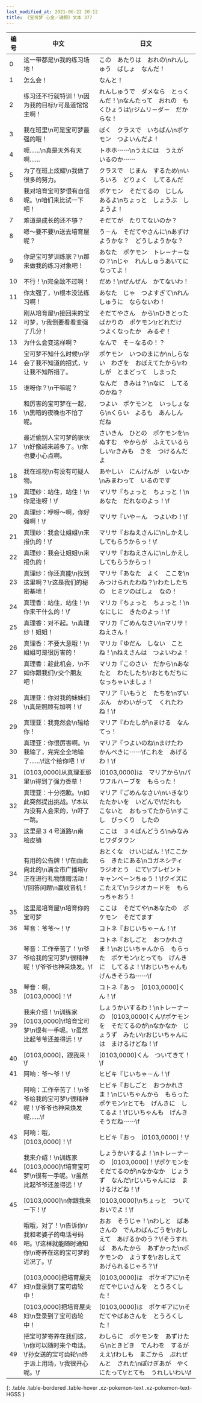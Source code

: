 ```yaml
---
last_modified_at: 2021-06-22 20:12
title: 《宝可梦 心金／魂银》文本 377
---
```

| 编号 | 中文 | 日文 |
| ---- | ---- | ---- |
| 0 | 这一带都是\n我的练习场地！ | この　あたりは　おれの\nれんしゅう　ばしょ　なんだ！ |
| 1 | 怎么会！ | なんと！ |
| 2 | 练习还不行就特训！\n因为我的目标\r可是道馆馆主啊！ | れんしゅうで　ダメなら　とっくんだ！\nなんたって　おれの　もくひょうは\rジムリ－ダ－　だからな！ |
| 3 | 我在班里\n可是宝可梦最强的哦！ | ぼく　クラスで　いちばん\nポケモン　つよいんだよ！ |
| 4 | 呃……\n真是天外有天啊…… | トホホ⋯⋯\nうえには　うえが　いるのか⋯⋯ |
| 5 | 为了在班上炫耀\n我做了很多的努力。 | クラスで　じまん　するため\nいろいろ　どりょく　してるんだ |
| 6 | 我对培育宝可梦很有自信呢。\n咱们来比试一下吧！ | ポケモン　そだてるの　じしん　あるよ\nちょっと　しょうぶ　しようよ！ |
| 7 | 难道是成长的还不够？ | そだてが　たりてないのか？ |
| 8 | 嗯～要不要\n送去培育屋呢？ | う－ん　そだてやさんに\nあずけようかな？　どうしようかな？ |
| 9 | 你是宝可梦训练家？\n那来做我的练习对象吧！ | あなた　ポケモン　トレ－ナ－なの？\nじゃ　れんしゅうあいてに　なってよ！ |
| 10 | 不行！\n完全敌不过啊！ | だめ！\nぜんぜん　かてないわ！ |
| 11 | 你太强了，\n根本没法练习啊！ | あなた　じゃ　つよすぎて\nれんしゅうに　ならないわ！ |
| 12 | 刚从培育屋\n接回来的宝可梦，\r我倒要看看变强了几分！ | そだてやさん　から\nひきとったばかりの　ポケモン\rどれだけ　つよくなったか　みるぞ！ |
| 13 | 为什么会变这样啊？ | なんで　そ－なるの！？ |
| 14 | 宝可梦不知什么时候\n学会了我不知道的招式，\r让我不知所措了。 | ポケモン　いつのまにか\nしらない　わざを　おぼえてたから\rわしが　とまどって　しまった |
| 15 | 谁呀你？\n干嘛呢？ | なんだ　きみは？\nなに　してるのかね？ |
| 16 | 和厉害的宝可梦在一起，\n黑暗的夜晚也不怕了呢。 | つよい　ポケモンと　いっしょなら\nくらい　よるも　あんしん　だね |
| 17 | 最近偷别人宝可梦的家伙\n好像越来越多了。\r你也要小心点啊。 | さいきん　ひとの　ポケモンを\nぬすむ　やからが　ふえているらしい\rきみも　きを　つけるんだよ |
| 18 | 我在巡视\n有没有可疑人物。 | あやしい　にんげんが　いないか\nみまわって　いるのです |
| 19 | 真理纱：站住，站住！\n你是谁呀！\f | マリサ『ちょっと　ちょっと！\nあなた　だれなのよっ！\f |
| 20 | 真理纱：咿呀～啊，你好强啊！\f | マリサ『いや－ん　つよいわ！\f |
| 21 | 真理纱：我会让姐姐\n来报仇的！\f | マリサ『おねえさんに\nしかえし　してもらうからっ！\f |
| 22 | 真理纱：我会让姐姐\n来报仇的！ | マリサ『おねえさんに\nしかえし　してもらうからっ！ |
| 23 | 真理纱：你还真能\n找到这里啊？\r这是我们的秘密基地！ | マリサ『あなた　よく　ここを\nみつけられたわね？\rわたしたちの　ヒミツのばしょ　なの！ |
| 24 | 真理香：站住，站住！\n你来干什么的！\f | マリカ『ちょっと　ちょっと！\nなにしに　きたのよっ！\f |
| 25 | 真理香：对不起。\n真理纱！姐姐！ | マリカ『ごめんなさい\nマリサ！　ねえさん！ |
| 26 | 真理香：不要大意哦！\n姐姐可是很厉害的！ | マリカ『ゆだん　しない　ことね！\nねえさんは　つよいわよ！ |
| 27 | 真理香：趁此机会，\n不如你跟我们\r交个朋友吧！ | マリカ『このさい　だから\nあなたと　わたしたち\rおともだちに　なっちゃいましょ！ |
| 28 | 真理亚：你对我的妹妹们\n真是照顾有加啊！\f | マリア『いもうと　たちを\nずいぶん　かわいがって　くれたわね！\f |
| 29 | 真理亚：我竟然会\n输给你！ | マリア『わたしが\nまける　なんてっ！ |
| 30 | 真理亚：你很厉害啊。\n我输了，完完全全地输了……\f这个给你吧！\f | マリア『つよいのね\nまけたわ　かんぺきに⋯⋯\fこれを　あげるわ！\f |
| 31 | [0103,0000]从真理亚那里\n得到了强力香草！ | [0103,0000]は　マリアから\nパワフルハ－ブを　もらった！ |
| 32 | 真理亚：十分抱歉。\n如此突然提出挑战。\f本以为没有人会来的，\n吓了一跳。 | マリア『ごめんなさい\nいきなり　たたかいを　いどんで\fだれも　こないと　おもってたから\nすこし　びっくり　したの |
| 33 | 这里是３４号道路\n南　桧皮镇 | ここは　３４ばんどうろ\nみなみ　ヒワダタウン |
| 34 | 有用的公告牌！\f在由此向北的\n满金市广播塔\r正在进行礼物馈赠活动！\f回答问题\n赢收音机！ | おとくな　けいじばん！\fここから　きたにある\nコガネシティ　ラジオとう　にて\rプレゼント　キャンペ－ンちゅう！\fクイズに　こたえて\nラジオカ－ドを　もらっちゃおう！ |
| 35 | 这里是培育屋\n培育你的宝可梦 | ここは　そだてや\nあなたの　ポケモン　そだてます |
| 36 | 琴音：爷爷～！\f | コトネ『おじいちゃ－ん！\f |
| 37 | 琴音：工作辛苦了！\n爷爷给我的宝可梦\r很精神呢！\f爷爷也神采焕发。\f | コトネ『おしごと　おつかれさま！\nおじいちゃんから　もらった　ポケモン\rとっても　げんきに　してるよ！\fおじいちゃんも　げんきそうね⋯⋯\f |
| 38 | 琴音：啊，[0103,0000]！\f | コトネ『あっ　[0103,0000]くん！\f |
| 39 | 我来介绍！\n训练家[0103,0000]\f培育宝可梦\n很有一手呢。\r虽然比起爷爷还差得远！\f | しょうかいするわ！\nトレ－ナ－の　[0103,0000]くん\fポケモンを　そだてるのが\nなかなか　じょうず　みたい\rおじいちゃんには　まけるけどね！\f |
| 40 | [0103,0000]，跟我来！\f | [0103,0000]くん　ついてきて！\f |
| 41 | 阿响：爷～爷！\f | ヒビキ『じいちゃ－ん！\f |
| 42 | 阿响：工作辛苦了！\n爷爷给我的宝可梦\r很精神呢！\f爷爷也神采焕发呢……\f | ヒビキ『おしごと　おつかれさま！\nじいちゃんから　もらった　ポケモン\rとても　げんきに　してるよ！\fじいちゃんも　げんきそうだね⋯⋯\f |
| 43 | 阿响：哦，[0103,0000]！\f | ヒビキ『おっ　[0103,0000]！\f |
| 44 | 我来介绍！\n训练家[0103,0000]\f培育宝可梦\n很有一手呢。\r虽然比起爷爷还差得远！\f | しょうかいするよ！\nトレ－ナ－の　[0103,0000]！\fポケモンを　そだてるのが\nなかなか　じょうず　なんだ\rじいちゃんには　まけるけどね！\f |
| 45 | [0103,0000]\n你跟我来一下！\f | [0103,0000]\nちょっと　ついておいでよ！\f |
| 46 | 哦哦，对了！\n告诉你\r我和老婆子的电话号码吧。\f这样就能随时通知你\n寄养在这的宝可梦的近况了。\f | おお　そうじゃ！\nわしと　ばあさんの　でんわばんごうを\rおしえて　あげるかのう？\fそうすれば　あんたから　あずかった\nポケモンの　ようすを\rおしえて　あげられるじゃろ？\f |
| 47 | [0103,0000]把培育屋夫妇\n登录到了宝可齿轮中！ | [0103,0000]は　ポケギアに\nそだてやじいさんを　とうろくした！ |
| 48 | [0103,0000]把培育屋夫妇\n登录到了宝可齿轮中！ | [0103,0000]は　ポケギアに\nそだてやばあさんを　とうろくした！ |
| 49 | 把宝可梦寄养在我们这，\n你可以随时来个电话。\f孙女送的宝可齿轮\n终于派上用场，\r我很开心呢。\f | わしらに　ポケモンを　あずけたら\nときどき　でんわを　するがええ\fわしも　まごから　ぷれぜんと　された\nぽけぎあが　やくにたって\rとても　うれしいわい\f |
{: .table .table-bordered .table-hover .xz-pokemon-text .xz-pokemon-text-HGSS }